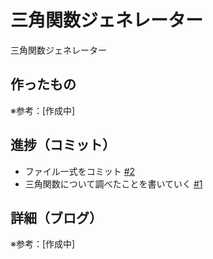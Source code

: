 # 三角関数ジェネレーター

三角関数ジェネレーター

## 作ったもの

※参考：[作成中]

## 進捗（コミット）

- ファイル一式をコミット [#2](https://github.com/ryo-i/trigonometric-function-generator/issues/2)
- 三角関数について調べたことを書いていく [#1](https://github.com/ryo-i/trigonometric-function-generator/issues/1)

## 詳細（ブログ）

※参考：[作成中]